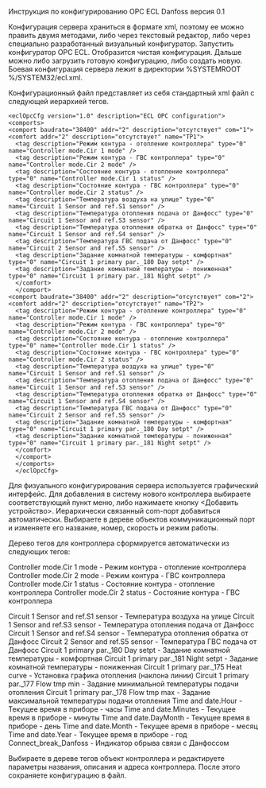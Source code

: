 Инструкция по конфигурированию OPC ECL Danfoss версия 0.1

Конфигурация сервера храниться в формате xml, поэтому ее можно править двумя методами, либо через текстовый редактор, либо через специально разработанный
визуальный конфигуратор.
Запустить конфигуратор OPC ECL. Отобразится чистая конфигурация. Дальше можно либо загрузить готовую конфигурацию, либо создать новую. 
Боевая конфигурация сервера лежит в директории %SYSTEMROOT %/SYSTEM32/ecl.xml.

Конфигурационный файл представляет из себя стандартный xml файл с следующей иерархией тегов.
```
<eclOpcCfg version="1.0" description="ECL OPC configuration">
<comports>
<comport baudrate="38400" addr="2" description="отсутствует" com="1">
<comfort addr="2" description="отсутствует" name="TP1">
  <tag description="Режим контура - отопление контроллера" type="0" name="Controller mode.Cir 1 mode" /> 
  <tag description="Режим контура - ГВС контроллера" type="0" name="Controller mode.Cir 2 mode" /> 
  <tag description="Состояние контура - отопление контроллера" type="0" name="Controller mode.Cir 1 status" /> 
  <tag description="Состояние контура - ГВС контроллера" type="0" name="Controller mode.Cir 2 status" /> 
  <tag description="Температура воздуха на улице" type="0" name="Circuit 1 Sensor and ref.S1 sensor" /> 
  <tag description="Температура отопления подача от Данфосс" type="0" name="Circuit 1 Sensor and ref.S3 sensor" /> 
  <tag description="Температура отопления обратка от Данфосс" type="0" name="Circuit 1 Sensor and ref.S4 sensor" /> 
  <tag description="Температура ГВС подача от Данфосс" type="0" name="Circuit 2 Sensor and ref.S5 sensor" /> 
  <tag description="Задание комнатной температуры - комфортная" type="0" name="Circuit 1 primary par._180 Day setpt" /> 
  <tag description="Задание комнатной температуры - пониженная" type="0" name="Circuit 1 primary par._181 Night setpt" /> 
  </comfort>
  </comport>
<comport baudrate="38400" addr="2" description="отсутствует" com="2">
<comfort addr="2" description="отсутствует" name="TP2">
  <tag description="Режим контура - отопление контроллера" type="0" name="Controller mode.Cir 1 mode" /> 
  <tag description="Режим контура - ГВС контроллера" type="0" name="Controller mode.Cir 2 mode" /> 
  <tag description="Состояние контура - отопление контроллера" type="0" name="Controller mode.Cir 1 status" /> 
  <tag description="Состояние контура - ГВС контроллера" type="0" name="Controller mode.Cir 2 status" /> 
  <tag description="Температура воздуха на улице" type="0" name="Circuit 1 Sensor and ref.S1 sensor" /> 
  <tag description="Температура отопления подача от Данфосс" type="0" name="Circuit 1 Sensor and ref.S3 sensor" /> 
  <tag description="Температура отопления обратка от Данфосс" type="0" name="Circuit 1 Sensor and ref.S4 sensor" /> 
  <tag description="Температура ГВС подача от Данфосс" type="0" name="Circuit 2 Sensor and ref.S5 sensor" /> 
  <tag description="Задание комнатной температуры - комфортная" type="0" name="Circuit 1 primary par._180 Day setpt" /> 
  <tag description="Задание комнатной температуры - пониженная" type="0" name="Circuit 1 primary par._181 Night setpt" /> 
  </comfort>
  </comport>
  </comports>
  </eclOpcCfg>
```
Для физуального конфигурирования сервера используется графический интерфейс. 
Для добавления в систему нового контроллера выбираете соответствующий пункт меню, либо нажимаете кнопку <Добавить устройство>. Иерархически связанный com-порт добавиться автоматически. 
Выбираете в дереве объектов коммуникационный порт и изменяете его название, номер, скорость и режим работы.

Дерево тегов для контроллера сформируется автоматически из следующих тегов:

Controller mode.Cir  1 mode - Режим контура - отопление контроллера
Controller mode.Cir  2 mode - Режим контура - ГВС контроллера
Controller mode.Cir  1 status - Состояние контура - отопление контроллера
Controller mode.Cir  2 status - Состояние контура - ГВС контроллера
    
Circuit 1 Sensor and ref.S1 sensor - Температура воздуха на улице
Circuit 1 Sensor and ref.S3 sensor - Температура отопления подача от Данфосс
Circuit 1 Sensor and ref.S4 sensor - Температура отопления обратка от Данфосс
Circuit 2 Sensor and ref.S5 sensor - Температура ГВС подача от Данфосс
Circuit 1 primary par._180 Day setpt - Задание комнатной температуры - комфортная
Circuit 1 primary par._181 Night setpt - Задание комнатной температуры - пониженная
Circuit 1 primary par._175 Heat curve - Установка графика отопления (наклона линии)
Circuit 1 primary par._177 Flow tmp min - Задание минимальной температуры подачи отопления
Circuit 1 primary par._178 Flow tmp max - Задание максимальной температуры подачи отопления
Time and date.Hour - Текущее время в приборе - часы
Time and date.Minutes - Текущее время в приборе - минуты
Time and date.DayMonth - Текущее время в приборе - день
Time and date.Month - Текущее время в приборе - месяц
Time and date.Year - Текущее время в приборе - год
Connect_break_Danfoss - Индикатор обрыва связи с Данфоссом

Выбираете в дереве тегов объект контроллера и редактируете параметры названия, описания и адреса контроллера. 
После этого сохраняете конфигурацию в файл.

